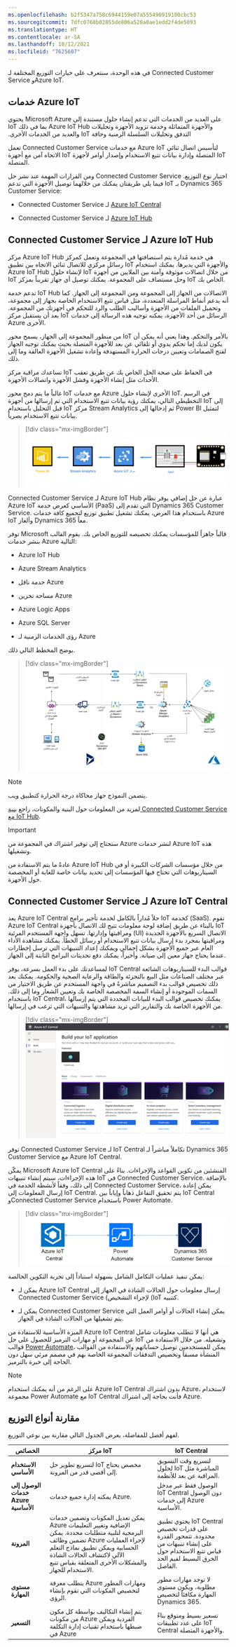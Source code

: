 ```yaml
---
ms.openlocfilehash: b2f5347a758c6944159e07a555496919100cbc53
ms.sourcegitcommit: 7dfc0768b02855de806a520a0ae1edd2f4de5093
ms.translationtype: HT
ms.contentlocale: ar-SA
ms.lasthandoff: 10/12/2021
ms.locfileid: "7625607"
---
```

في هذه الوحدة، سنتعرف على خيارات التوزيع المختلفة لـ Connected Customer Service وAzure IoT. 

## <a name="azure-iot-services"></a>خدمات Azure IoT

يحتوي Microsoft Azure على العديد من الخدمات التي تدعم إنشاء حلول مستندة إلى IoT بما في ذلك Azure IoT Hub و‏‫الأجهزة المتماثلة وخدمة تزويد الأجهزة وتحليلات التدفق وتحليلات السلسلة الزمنية وحافة IoT والعديد من الخدمات الأخرى.

تعمل Connected Customer Service مع خدمات Azure IoT لتأسيس اتصال ثنائي الاتجاه آمن مع أجهزة IoT المتصلة وإدارة بيانات تتبع الاستخدام وإصدار أوامر لأجهزة IoT المتصلة.

ومن القرارات المهمة عند نشر حل Connected Customer Service اختيار نوع التوزيع. فيما يلي طريقتان يمكنك من خلالهما توصيل الأجهزة التي تدعم IoT بـ Dynamics 365 Customer Service:

-   Connected Customer Service لـ [Azure IoT Central](https://azure.microsoft.com/services/iot-central/?azure-portal=true)

-   Connected Customer Service لـ [Azure IoT Hub](https://azure.microsoft.com/services/iot-hub/?azure-portal=true)

## <a name="connected-customer-service-for-azure-iot-hub"></a>Connected Customer Service لـ Azure IoT Hub

مركز Azure IoT Hub هي خدمة مُدارة يتم استضافتها في المجموعة وتعمل كمركز رسائل مركزي للاتصال ثنائي الاتجاه بين تطبيق IoT والأجهزة التي يديرها. يمكنك استخدام Azure IoT Hub لإنشاء حلول IoT من خلال اتصالات موثوقة وآمنة بين الملايين من أجهزة IoT وحل مستضاف على المجموعة. يمكنك توصيل أي جهاز تقريباً بمركز IoT الخاص بك.

تدعم خدمة IoT Hub الاتصالات من الجهاز إلى المجموعة ومن المجموعة إلى الجهاز. كما أنه يدعم أنماط المراسلة المتعددة، مثل قياس تتبع الاستخدام الخاصة بجهاز إلى مجموعة، وتحميل الملفات من الأجهزة وأساليب الطلب والرد للتحكم في أجهزتك من المجموعة. بعد أن يستقبل مركز IoT الرسائل من أحد الأجهزة، يمكنه توجيه هذه الرسالة إلى خدمات Azure الأخرى.

من منظور المجموعة إلى الجهاز، يسمح محور IoT بالأمر والتحكم. وهذا يعني أنه يمكن أن يكون لديك إما تحكم يدوي أو تلقائي عن بعد للأجهزة المتصلة بحيث يمكنك توجيه الجهاز لفتح الصمامات وتعيين درجات الحرارة المستهدفة وإعادة تشغيل الأجهزة العالقة وما إلى ذلك.

تساعدك مراقبة مركز IoT‬ في الحفاظ على صحة الحل الخاص بك عن طريق تعقب الأحداث مثل إنشاء الأجهزة وفشل الأجهزة واتصالات الأجهزة.

غالباً ما يتم دمج محور IoT مع خدمات Azure الأخرى لإنشاء حلول IoT. في الرسم التخطيطي التالي، يمكنك رؤية بيانات تتبع الاستخدام التي تم إرسالها من أجهزة IoT إلى ‏‫مركز IoT‬ قبل التحليل باستخدام Stream Analytics ثم إدخالها إلى Power BI لتمثيل بيانات تتبع الاستخدام بصرياً.

> [!div class="mx-imgBorder"]
> ![رسم تخطيطي يمثل العلاقة بين أجهزة IoT وAzure IoT Hub وStream Analytics وPower BI.](../media/2-cs-iot-hub-overview.png)

Connected Customer Service لـ Azure IoT Hub عبارة عن حل إضافي يوفر نظام Azure IoT الأساسي كعرض خدمة (PaaS) التي تقدم إلى Dynamics 365 Customer Service. باستخدام هذا العرض، يمكنك تشغيل تطبيق توزيع لتجميع كافة خدمات Azure IoT وألغاز Dynamics 365 معاً.

توفر Microsoft قالباً جاهزاً للمؤسسات يمكنك تخصيصه للتوزيع الخاص بك. يقوم القالب بنشر خدمات Azure التالية:

- Azure IoT Hub

- Azure Stream Analytics

- خدمة ناقل Azure

- مساحة تخزين Azure

- Azure Logic Apps

- Azure SQL Server

- رؤى الخدمات الزمنية لـ Azure

يوضح المخطط التالي ذلك.

> [!div class="mx-imgBorder"]
> ![الرسم التخطيطي الذي يمثل المكونات المستخدمة عند نشر Connected Customer Service لـ Azure IoT Hub.](../media/2-cs-iot-architecture.png)

> [!NOTE]
> يتضمن النموذج جهاز محاكاة درجة الحرارة كتطبيق ويب.

لمزيد من المعلومات حول البنية والمكونات، راجع [بنية Connected Customer Service مع IoT Hub](/dynamics365/customer-service/cs-iot-connected-customer-service-architecture?azure-portal=true).

> [!IMPORTANT]
> ستحتاج إلى توفير اشتراك في المجموعة من Azure لنشر خدمات Azure IoT هذه وتشغيلها.

عادةً ما يتم الاستفادة من Azure IoT Hub من خلال مؤسسات الشركات الكبيرة أو في السيناريوهات التي تحتاج فيها المؤسسات إلى تحديد بيانات خاصة للغاية أو المخصصة حول الأجهزة.

## <a name="connected-customer-service-for-azure-iot-central"></a>Connected Customer Service لـ Azure IoT Central

يعد Azure IoT Central حلاً مُداراً بالكامل لخدمة تأجير برامج IoT كخدمة (SaaS).
تقوم Azure IoT Central بالبناء عن طريق إضافة لوحة معلومات تتيح لك الاتصال بأجهزة IoT ومراقبتها وإدارتها. تسهل واجهة المستخدم المرئية (UI) الاتصال السريع بالأجهزة الجديدة ومراقبتها بمجرد بدء إرسال بيانات تتبع الاستخدام أو رسائل الخطأ. يمكنك مشاهدة الأداء العام عبر جميع الأجهزة بشكل إجمالي ويمكنك إعداد التنبيهات التي ترسل إخطارات عندما يحتاج جهاز معين إلى صيانة. وأخيراً، يمكنك دفع تحديثات البرامج الثابتة إلى الجهاز.

لمساعدتك على بدء العمل بسرعة، يوفر IoT Central قوالب البدء للسيناريوهات الشائعة عبر مختلف الصناعات مثل البيع بالتجزئة والطاقة والرعاية الصحية والحكومة. يمكنك بعد ذلك تخصيص قوالب بدء التصميم مباشرةً في واجهة المستخدم عن طريق الاختيار من السمات الموجودة أو إنشاء السمة المخصصة الخاصة بك وتعيين الشعار وما إلى ذلك. باستخدام IoT Central، يمكنك تخصيص قوالب البدء للبيانات المحددة التي يتم إرسالها من الأجهزة الخاصة بك والتقارير التي تريد مشاهدتها والتنبيهات التي ترغب في إرسالها.

> [!div class="mx-imgBorder"]
> ![لقطة شاشة لواجهة المستخدم الرسومية IoT Central تعرض قوالب يمكنك اختيارها لإنشاء تطبيق جديد.](../media/2-iot-central.png)

توفر Connected Customer Service لـ IoT Central تكاملاً مباشراً لـ Dynamics 365 Customer Service مع Azure IoT Central.

يمكّن Microsoft Azure IoT Central المنشئين من تكوين القواعد والإجراءات. بناءً على هذه الإجراءات، سيتم إنشاء تنبيهات IoT في Connected Customer Service. بالإضافة إلى ذلك، وفقاً لأنشطة الخدمة في Connected Customer Service، يمكن إعادة إرسال المعلومات إلى IoT Central. يتم تحقيق التفاعل ذهاباً وإياباً بين IoT Central وConnected Customer Service باستخدام Power Automate.

> [!div class="mx-imgBorder"]
> ![الرسم التخطيطي الذي يمثل العلاقة بين Azure IoT Central وPower Automate وConnected Customer Service](../media/2-cs-iot-overview.png)

يمكن تنفيذ عمليات التكامل الشامل بسهولة استناداً إلى تجربة التكوين الخالصة:

-   يمكن لـ Azure IoT Central إرسال معلومات حول الحالات الشاذة في الجهاز إلى Connected Customer Service (‏‫كتنبيه IoT‬) لإجراء التشخيص.

-   يمكن لـ Connected Customer Service يمكن إنشاء الحالات أو أوامر العمل التي يتم تشغيلها من الحالات الشاذة في الجهاز.

الميزة الأساسية للاستفادة من Azure IoT Central هي أنها لا تتطلب معلومات شامل عن المجموعة أو مهارات الترميز للحصول على حل IoT وتشغيله. من خلال الاستفادة من قوالب [Power Automate](https://flow.microsoft.com/templates/?azure-portal=true)، يمكن للمستخدمين توصيل حساباتهم والاستفادة من القوالب المنشأة مسبقاً وتخصيص التدفقات المجموعة الخاصة بهم في مصمم مرئي سهل دون الحاجة إلى خبرة بالترميز.

> [!NOTE]
> على الرغم من أنه يمكنك استخدام Azure IoT Central بدون اشتراك Azure، لاستخدام مجموعة Power Automate مع IoT Central فأنت بحاجة إلى اشتراك Azure.

## <a name="comparison-of-deployment-types"></a>مقارنة أنواع التوزيع

لفهم أفضل للمفاضلة، يعرض الجدول التالي مقارنة بين نوعي التوزيع.

| **‏‫الخصائص**| **مركز IoT** | **IoT Central** |
| ---- | ---- | ---- |
| **الاستخدام الأساسي**| لتسريع تطوير حل IoT مخصص يحتاج إلى أقصى قدر من المرونة. | لتسريع وقت التسويق لحلول IoT المباشرة مثل المراقبة عن بعد للأنظمة. |
| **الوصول إلى خدمات Azure الأساسية**| يمكنه إدارة جميع خدمات Azure. | الوصول فقط عبر مدخل IoT Central دون الوصول إلى خدمات Azure الأساسية. |
| **المرونة**| يمكن تعديل المكونات وتضمين خدمات Azure الإضافية وتغيير التعليمات البرمجية لتلبية متطلبات محددة. يمكن تضمين وظائف Azure لإجراء العمليات الحسابية ويمكن تطبيق نماذج التعلم الآلي لاكتشاف الحالات الشاذة والمشكلات الأخرى المتعلقة بقياس تتبع الاستخدام للجهاز. | يحتوي تطبيق IoT Central على قدرات تخصيص محدودة. تتمحور القدرة على إنشاء تنبيهات من قياس تتبع الاستخدام حول الخرق البسيط لقيم الحد الفاصل. |
| **مستوى المهارة**| يتطلب معرفة Azure ومهارات المطور لتخصيص المكونات التي تقوم بإنشاء الرؤى. | لا توجد مهارات مطور مطلوبة، ويكون مستوى المهارة مكافئاً لتخصيص Dynamics 365. |
| **التسعير**| يتم إنشاء التكاليف بواسطة كل مكون من مكونات Azure الفردية ويمكن ضبطها باستخدام تقنيات إدارة التكلفة في Azure  | تسعير بسيط ومتوقع بناءً على عدد تطبيقات IoT Central والأجهزة المتصلة. |

